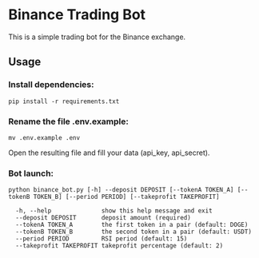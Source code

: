 # Binance Trading Bot

This is a simple trading bot for the Binance exchange.

## Usage

### Install dependencies:

```pip install -r requirements.txt```

### Rename the file .env.example:

```mv .env.example .env```

Open the resulting file and fill your data (api_key, api_secret).

### Bot launch:

```python binance_bot.py [-h] --deposit DEPOSIT [--tokenA TOKEN_A] [--tokenB TOKEN_B] [--period PERIOD] [--takeprofit TAKEPROFIT]```

```optional arguments:
  -h, --help              show this help message and exit
  --deposit DEPOSIT       deposit amount (required)
  --tokenA TOKEN_A        the first token in a pair (default: DOGE)
  --tokenB TOKEN_B        the second token in a pair (default: USDT)
  --period PERIOD         RSI period (default: 15)
  --takeprofit TAKEPROFIT takeprofit percentage (default: 2)

